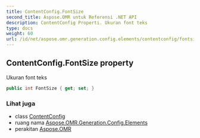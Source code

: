 ```yaml
---
title: ContentConfig.FontSize
second_title: Aspose.OMR untuk Referensi .NET API
description: ContentConfig Properti. Ukuran font teks
type: docs
weight: 60
url: /id/net/aspose.omr.generation.config.elements/contentconfig/fontsize/
---
```

## ContentConfig.FontSize property

Ukuran font teks

```csharp
public int FontSize { get; set; }
```

### Lihat juga

* class [ContentConfig](../)
* ruang nama [Aspose.OMR.Generation.Config.Elements](../../contentconfig/)
* perakitan [Aspose.OMR](../../../)



